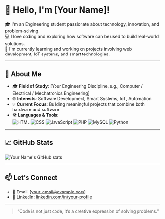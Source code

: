 # 👋 Hello, I'm [Your Name]!

🎓 I'm an Engineering student passionate about technology, innovation, and problem-solving.  
💻 I love coding and exploring how software can be used to build real-world solutions.  
🔧 I'm currently learning and working on projects involving web development, IoT systems, and smart technologies.

---

## 🚀 About Me

- 🎓 **Field of Study**: [Your Engineering Discipline, e.g., Computer / Electrical / Mechatronics Engineering]  
- 🌐 **Interests**: Software Development, Smart Systems, IoT, Automation  
- 💡 **Current Focus**: Building meaningful projects that combine both hardware and software  
- 🛠️ **Languages & Tools**:  
  ![HTML](https://img.shields.io/badge/HTML5-E34F26?style=flat&logo=html5&logoColor=white)
  ![CSS](https://img.shields.io/badge/CSS3-1572B6?style=flat&logo=css3&logoColor=white)
  ![JavaScript](https://img.shields.io/badge/JavaScript-F7DF1E?style=flat&logo=javascript&logoColor=black)
  ![PHP](https://img.shields.io/badge/PHP-777BB4?style=flat&logo=php&logoColor=white)
  ![MySQL](https://img.shields.io/badge/MySQL-4479A1?style=flat&logo=mysql&logoColor=white)
  ![Python](https://img.shields.io/badge/Python-3776AB?style=flat&logo=python&logoColor=white)

---

## 📈 GitHub Stats

![Your Name's GitHub stats](https://github-readme-stats.vercel.app/api?username=your-github-username&show_icons=true&theme=tokyonight)

---

## 📫 Let's Connect

- 💌 Email: [your-email@example.com]  
- 💼 LinkedIn: [linkedin.com/in/your-profile](https://linkedin.com/in/your-profile)

---

> “Code is not just code, it’s a creative expression of solving problems.”  
